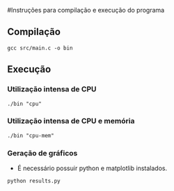 #Instruções para compilação e execução do programa

## Compilação
```
gcc src/main.c -o bin
```

## Execução

### Utilização intensa de CPU
```
./bin "cpu"
```

### Utilização intensa de CPU e memória
```
./bin "cpu-mem"
```

### Geração de gráficos
* É necessário possuir python e matplotlib instalados.
```
python results.py 
```

